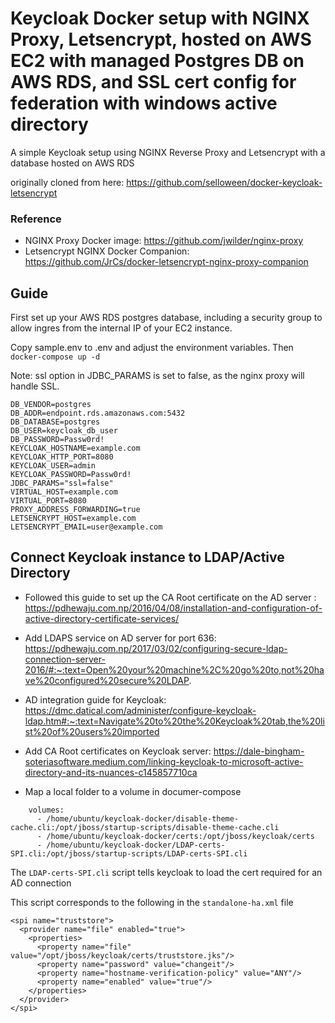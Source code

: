 # Keycloak Docker setup with NGINX Proxy, Letsencrypt, hosted on AWS EC2 with managed Postgres DB on AWS RDS, and SSL cert config for federation with windows active directory

A simple Keycloak setup using NGINX Reverse Proxy and Letsencrypt with a database hosted on AWS RDS

originally cloned from here: https://github.com/selloween/docker-keycloak-letsencrypt


### Reference
* NGINX Proxy Docker image: https://github.com/jwilder/nginx-proxy
* Letsencrypt NGINX Docker Companion: https://github.com/JrCs/docker-letsencrypt-nginx-proxy-companion

## Guide

First set up your AWS RDS postgres database, including a security group to allow ingres from the internal IP of your EC2 instance.

Copy sample.env to .env and adjust the environment variables.
Then ```docker-compose up -d```

Note: ssl option in JDBC_PARAMS is set to false, as the nginx proxy will handle SSL.
```
DB_VENDOR=postgres
DB_ADDR=endpoint.rds.amazonaws.com:5432
DB_DATABASE=postgres
DB_USER=keycloak_db_user
DB_PASSWORD=Passw0rd!
KEYCLOAK_HOSTNAME=example.com
KEYCLOAK_HTTP_PORT=8080
KEYCLOAK_USER=admin
KEYCLOAK_PASSWORD=Passw0rd!
JDBC_PARAMS="ssl=false" 
VIRTUAL_HOST=example.com
VIRTUAL_PORT=8080
PROXY_ADDRESS_FORWARDING=true
LETSENCRYPT_HOST=example.com
LETSENCRYPT_EMAIL=user@example.com
```


## Connect Keycloak instance to LDAP/Active Directory

- Followed this guide to set up the CA Root certificate on the AD server :
https://pdhewaju.com.np/2016/04/08/installation-and-configuration-of-active-directory-certificate-services/

- Add LDAPS service on AD server for port 636:
https://pdhewaju.com.np/2017/03/02/configuring-secure-ldap-connection-server-2016/#:~:text=Open%20your%20machine%2C%20go%20to,not%20have%20configured%20secure%20LDAP.

- AD integration guide for Keycloak:
https://dmc.datical.com/administer/configure-keycloak-ldap.htm#:~:text=Navigate%20to%20the%20Keycloak%20tab,the%20list%20of%20users%20imported

- Add CA Root certificates on Keycloak server:
https://dale-bingham-soteriasoftware.medium.com/linking-keycloak-to-microsoft-active-directory-and-its-nuances-c145857710ca

- Map a local folder to a volume in documer-compose

```
    volumes:
      - /home/ubuntu/keycloak-docker/disable-theme-cache.cli:/opt/jboss/startup-scripts/disable-theme-cache.cli
      - /home/ubuntu/keycloak-docker/certs:/opt/jboss/keycloak/certs  
      - /home/ubuntu/keycloak-docker/LDAP-certs-SPI.cli:/opt/jboss/startup-scripts/LDAP-certs-SPI.cli
```

The `LDAP-certs-SPI.cli` script tells keycloak to load the cert required for an AD connection

This script corresponds to the following in the `standalone-ha.xml` file

```
<spi name="truststore">
  <provider name="file" enabled="true">
    <properties>
      <property name="file" value="/opt/jboss/keycloak/certs/truststore.jks"/>
      <property name="password" value="changeit"/>
      <property name="hostname-verification-policy" value="ANY"/>
      <property name="enabled" value="true"/>
    </properties>
  </provider>
</spi>
```
